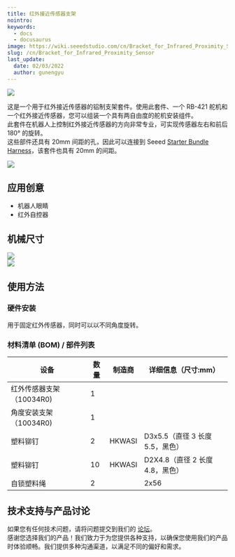 ```yaml
---
title: 红外接近传感器支架
nointro:
keywords:
  - docs
  - docusaurus
image: https://wiki.seeedstudio.com/cn/Bracket_for_Infrared_Proximity_Sensor/
slug: /cn/Bracket_for_Infrared_Proximity_Sensor
last_update:
  date: 02/03/2022
  author: gunengyu
---
```

![](https://files.seeedstudio.com/wiki/Bracket_for_Infrared_Proximity_Sensor/img/brkir.jpg)

这是一个用于红外接近传感器的铝制支架套件。使用此套件、一个 RB-421 舵机和一个红外接近传感器，您可以组装一个具有两自由度的舵机安装组件。  
此套件在机器人上控制红外接近传感器的方向非常专业，可实现传感器左右和前后 180° 的旋转。  
这些部件还具有 20mm 间距的孔，因此可以连接到 Seeed [Starter Bundle Harness](https://www.seeedstudio.com/depot/starter-bundle-harness-p-906.html?cPath=178_184)，该套件也具有 20mm 的间距。

[![](https://files.seeedstudio.com/wiki/Seeed-WiKi/docs/images/300px-Get_One_Now_Banner-ragular.png)](https://www.seeedstudio.com/Bracket-for-Infrared-Proximity-Sensor-p-946.html)

## 应用创意

- 机器人眼睛
- 红外自控器

## 机械尺寸

![](https://files.seeedstudio.com/wiki/Bracket_for_Infrared_Proximity_Sensor/img/10047R0.jpg)  
![](https://files.seeedstudio.com/wiki/Bracket_for_Infrared_Proximity_Sensor/img/10034R0.jpg)

## 使用方法

### 硬件安装
用于固定红外传感器，同时可以以不同角度旋转。

### 材料清单 (BOM) / 部件列表

|设备	|数量	|制造商	|详细信息（尺寸:mm）|
|---|---|---|---|
|红外传感器支架（10034R0)|	1	|	||
|角度安装支架（10034R0)|	1	|	||
|塑料铆钉|	2	|HKWASI	|D3x5.5（直径 3 长度 5.5，黑色）|
|塑料铆钉|	10	|HKWASI	|D2X4.8（直径 2 长度 4.8，黑色）|
|自锁塑料绳|	2	|	|2x56|

## 技术支持与产品讨论
如果您有任何技术问题，请将问题提交到我们的 [论坛](http://forum.seeedstudio.com/)。  
感谢您选择我们的产品！我们致力于为您提供各种支持，以确保您使用我们的产品时体验顺畅。我们提供多种沟通渠道，以满足不同的偏好和需求。

<div class="button_tech_support_container">
<a href="https://forum.seeedstudio.com/" class="button_forum"></a> 
<a href="https://www.seeedstudio.com/contacts" class="button_email"></a>
</div>

<div class="button_tech_support_container">
<a href="https://discord.gg/eWkprNDMU7" class="button_discord"></a> 
<a href="https://github.com/Seeed-Studio/wiki-documents/discussions/69" class="button_discussion"></a>
</div>